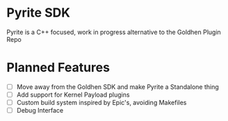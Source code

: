 # Pyrite SDK
Pyrite is a C++ focused, work in progress alternative to the Goldhen Plugin Repo

# Planned Features
- [ ] Move away from the Goldhen SDK and make Pyrite a Standalone thing
- [ ] Add support for Kernel Payload plugins 
- [ ] Custom build system inspired by Epic's, avoiding Makefiles
- [ ] Debug Interface